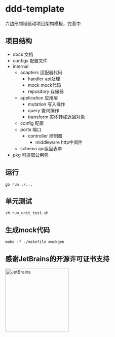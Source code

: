 # ddd-template
六边形领域驱动项目架构模板，完善中

## 项目结构
- docs 文档
- configs 配置文件
- internal
    - adapters 适配器代码
        - handler api处理
        - mock mock代码
        - repository 存储器
    - application 应用层
      - mutation 写入操作
      - query 查询操作
      - transform 实体转成返回对象
    - config 配置
    - ports 端口
      - controller 控制器
        - middleware http中间件
    - schema api返回表单
- pkg 可提取公用包
## 运行
```shell
go run ./...
```
## 单元测试
```shell
sh run_unit_test.sh
```

## 生成mock代码
```shell
make -f ./makefile mockgen
```
## 感谢JetBrains的开源许可证书支持
<img src="https://resources.jetbrains.com/storage/products/company/brand/logos/jb_beam.png?_gl=1*l2f4tq*_ga*MTE4NTc2NDE2MC4xNjU0MTM5MzQ0*_ga_9J976DJZ68*MTY1NDEzOTM0NC4xLjAuMTY1NDEzOTM0NC4w" alt="JetBrains" width="200">
